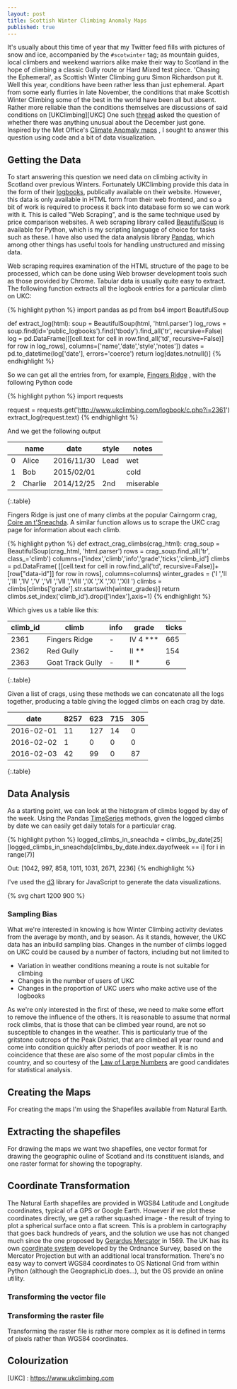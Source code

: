 ```yaml
---
layout: post
title: Scottish Winter Climbing Anomaly Maps
published: true
---
```


It's usually about this time of year that my Twitter feed fills with pictures of snow and ice, accompanied by the
`#scotwinter` tag; as mountain guides, local climbers and weekend warriors alike make their way to Scotland in the hope
of climbing a classic Gully route or Hard Mixed test piece. 'Chasing the Ephemeral', as Scottish Winter Climbing guru
Simon Richardson put it. Well this year, conditions have been rather less than just ephemeral. Apart from some early
flurries in late November, the conditions that make Scottish Winter Climbing some of the best in the world have been all
but absent. Rather more reliable than the conditions themselves are discussions of said conditions on [UKClimbing][UKC]
One such [thread](http://www.ukclimbing.com/forums/t.php?t=656490) asked the question of whether there was anything
unusual about the December just gone. Inspired by the Met Office's [Climate Anomaly
maps](http://www.metoffice.gov.uk/public/weather/climate-anomalies/#?tab=climateAnomalies) , I sought to answer this
question using code and a bit of data visualization.

Getting the Data
----------------

To start answering this question we need data on climbing activity in Scotland over previous Winters. Fortunately
UKClimbing provide this data in the form of their [logbooks](http://www.ukclimbing.com/logbook/), publically available
on their website. However, this data is only available in HTML form from their web frontend, and so a bit of work is
required to process it back into database form so we can work with it. This is called "Web Scraping", and is the same
technique used by price comparison websites. A web scraping library called
[BeautifulSoup](https://www.crummy.com/software/BeautifulSoup/) is available for Python, which is my scripting language
of choice for tasks such as these. I have also used the data analysis library [Pandas](http://pandas.pydata.org/), which
among other things has useful tools for handling unstructured and missing data.

Web scraping requires examination of the HTML structure of the page to be processed, which can be
done using Web browser development tools such as those provided by Chrome. Tabular data is usually
quite easy to extract. The following function extracts all the logbook entries for
a particular climb on UKC:


{% highlight python %}
import pandas as pd
from bs4 import BeautifulSoup

def extract_log(html):
    soup = BeautifulSoup(html, 'html.parser')
    log_rows = soup.find(id='public_logbooks').find('tbody').find_all('tr', recursive=False)
    log = pd.DataFrame([[cell.text for cell in row.find_all('td', recursive=False)] for row in log_rows],
                       columns=['name','date','style','notes'])
    dates = pd.to_datetime(log['date'], errors='coerce')
    return log[dates.notnull()]
{% endhighlight %}

So we can get all the entries from, for example, [Fingers Ridge](http://www.ukclimbing.com/logbook/c.php?i=2361)
, with the following Python code

{% highlight python %}
import requests

request = requests.get('http://www.ukclimbing.com/logbook/c.php?i=2361')
extract_log(request.text)
{% endhighlight %}

And we get the following output


|   | name    | date        | style  | notes     |
|---|---------|-------------|--------| ----------|
| 0 | Alice   |  2016/11/30 | Lead   | wet       |
| 1 | Bob     |  2015/02/01 |        | cold      |
| 2 | Charlie |  2014/12/25 | 2nd    | miserable |
{:.table}

Fingers Ridge is just one of many climbs at the popular Cairngorm crag,
[Coire an t'Sneachda](http://www.ukclimbing.com/logbook/crag.php?id=25). A similar 
function allows us to scrape the UKC crag page for information about each climb.

{% highlight python %}
def extract_crag_climbs(crag_html):
    crag_soup = BeautifulSoup(crag_html, 'html.parser')
    rows = crag_soup.find_all('tr', class_='climb')
    columns=['index','climb','info','grade','ticks','climb_id']
    climbs = pd.DataFrame(
        [[cell.text for cell in row.find_all('td', recursive=False)]+[row["data-id"]] for row in rows],
        columns=columns)
    winter_grades = ('I ','II ','III ','IV ','V ','VI ','VII ','VIII ','IX ','X ','XI ','XII ')
    climbs = climbs[climbs['grade'].str.startswith(winter_grades)]
    return climbs.set_index('climb_id').drop(['index'],axis=1)
{% endhighlight %}

Which gives us a table like this:


| climb_id | climb             | info  | grade     | ticks  | 
|----------|-------------------|-------|-----------|--------|
|  2361    | Fingers Ridge     | -     | IV 4 ***  | 665    |
|  2362    | Red Gully         | -     | II **     | 154    |
|  2363    | Goat Track Gully  | -     | II *      | 6      |
{:.table}

Given a list of crags, using these methods we can concatenate all the logs together, producing a table giving the logged
climbs on each crag by date.

| date           | 8257 | 623 | 715 |305 | 
|----------------|----|----|-----|------|
|  2016-02-01    | 11 | 127 | 14 | 0
|  2016-02-02    | 1 | 0 | 0 | 0
|  2016-02-03    | 42 | 99 | 0 |87 
{:.table}


Data Analysis
-------------

As a starting point, we can look at the histogram of climbs logged by day of the week.
Using the Pandas [TimeSeries](http://pandas.pydata.org/pandas-docs/stable/timeseries.html) methods, given
the logged climbs by date we can easily get daily totals for a particular crag. 

{% highlight python %}
logged_climbs_in_sneachda = climbs_by_date[25]
[logged_climbs_in_sneachda[climbs_by_date.index.dayofweek == i] for i in range(7)]

Out: [1042, 997, 858, 1011, 1031, 2671, 2236]
{% endhighlight %}


I've used the [d3](https://d3js.org/) library for JavaScript to generate the data visualizations.

{% svg chart 1200 900 %}

### Sampling Bias

What we're interested in knowing is how Winter Climbing activity deviates from the average by month, and by season.
As it stands, however, the UKC data has an inbuild sampling bias. Changes in the number of climbs logged on UKC could
be caused by a number of factors, including but not limited to

* Variation in weather conditions meaning a route is not suitable for climbing
* Changes in the number of users of UKC
* Changes in the proportion of UKC users who make active use of the logbooks

As we're only interested in the first of these, we need to make some effort to remove the influence of the others.
It is reasonable to assume that normal rock climbs, that is those that can be climbed year round, are not so susceptible
to changes in the weather. This is particularly true of the gritstone outcrops of the Peak District, that are climbed 
all year round and come into condition quickly after periods of poor weather. It is no coincidence that these are also
some of the most popular climbs in the country, and so courtesy of the 
[Law of Large Numbers](https://en.wikipedia.org/wiki/Law_of_large_numbers) are good candidates
for statistical analysis.

Creating the Maps
-----------------

For creating the maps I'm using the Shapefiles available from Natural Earth. 

## Extracting the shapefiles

For drawing the maps we want two shapefiles, one vector format for drawing the geographic ouline of Scotland
and its constituent islands, and one raster format for showing the topography.

## Coordinate Transformation

The Natural Earth shapefiles are provided in WGS84 Latitude and Longitude coordinates, typical of a GPS or Google Earth.
However if we plot these coordinates directly, we get a rather squashed image - the result of trying to plot a spherical
surface onto a flat screen. This is a problem in cartography that goes back hundreds of years, and the solution we use
has not changed much since the one proposed by [Gerardus Mercator](https://en.wikipedia.org/wiki/Mercator_projection) in
1569. The UK has its own 
[coordinate system](https://www.ordnancesurvey.co.uk/resources/maps-and-geographic-resources/the-national-grid.html) developed by
the Ordnance Survey, based on the Mercator Projection but with an additional local transformation. There's no easy way
to convert WGS84 coordinates to OS National Grid from within Python (although the GeographicLib does...), but the OS
provide an online utility.

### Transforming the vector file

### Transforming the raster file

Transforming the raster file is rather more complex as it is defined in terms of pixels rather than WGS84 coordinates.

## Colourization


[UKC] : https://www.ukclimbing.com
